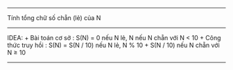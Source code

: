 ---------------------------------------------------------------------------------------------------

Tính tổng chữ số chẵn (lẻ) của N

---------------------------------------------------------------------------------------------------

IDEA:
     + Bài toán cơ sở : S(N) = 0 nếu N lẻ, N nếu N chẵn với N < 10
     + Công thức truy hồi : S(N) = S(N / 10) nếu N lẻ, N % 10 + S(N / 10) nếu N chẵn với N ≥ 10

---------------------------------------------------------------------------------------------------